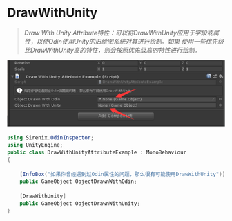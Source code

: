 # DrawWithUnity

> *Draw With Unity Attribute特性：可以将DrawWithUnity应用于字段或属性，以使Odin使用Unity的旧绘图系统对其进行绘制。如果*
> *使用一些优先级比DrawWithUnity高的特性，则会按照优先级高的特性进行绘制。*

![img](../image/DrawWithUnity/post-572-5fb7d91149a7d.png)

```cs
using Sirenix.OdinInspector;
using UnityEngine;
public class DrawWithUnityAttributeExample : MonoBehaviour
{

    [InfoBox("如果你曾经遇到过Odin属性的问题，那么很有可能使用DrawWithUnity")]
    public GameObject ObjectDrawnWithOdin;

    [DrawWithUnity]
    public GameObject ObjectDrawnWithUnity;
}
```